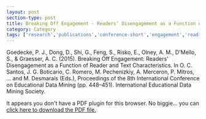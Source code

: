```yaml
---
layout: post
section-type: post
title: Breaking Off Engagement - Readers’ Disengagement as a Function of Reader and Text Characteristics
category: Category
tags: ['research','publications','conference-short','engagement','reading','education-research','csal']
---
```

Goedecke, P. J., Dong, D., Shi, G., Feng, S., Risko, E., Olney, A. M., D'Mello, S., & Graesser, A. C. (2015). Breaking Off Engagement: Readers’ Disengagement as a Function of Reader and Text Characteristics. In O. C. Santos, J. G. Boticario, C. Romero, M. Pechenizkiy, A. Merceron, P. Mitros, …  and M. Desmarais (Eds.), Proceedings of the 8th International Conference on Educational Data Mining (pp. 448–451). International Educational Data Mining Society. 

<object data="https://blogs.memphis.edu/aolney/files/2019/10/Goedecke_et_al.pdf" type="application/pdf" width="100%" height="600px">
 
  <p>It appears you don't have a PDF plugin for this browser.
  No biggie... you can <a href="https://blogs.memphis.edu/aolney/files/2019/10/Goedecke_et_al.pdf">click here to
  download the PDF file.</a></p>
  
</object>
